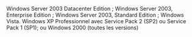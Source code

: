 Windows Server 2003 Datacenter Edition ; Windows Server 2003, Enterprise Edition ; Windows Server 2003, Standard Edition ; Windows Vista. Windows XP Professionnel avec Service Pack 2 \(SP2\) ou Service Pack 1 \(SP1\); ou Windows 2000 \(toutes les versions\)